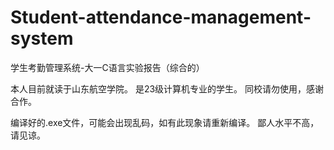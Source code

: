 # Student-attendance-management-system
学生考勤管理系统-大一C语言实验报告（综合的）

本人目前就读于山东航空学院。
是23级计算机专业的学生。
同校请勿使用，感谢合作。

编译好的.exe文件，可能会出现乱码，如有此现象请重新编译。
鄙人水平不高，请见谅。
